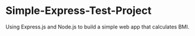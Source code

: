# Simple-Express-Test-Project
Using Express.js and Node.js to build a simple web app that calculates BMI.
